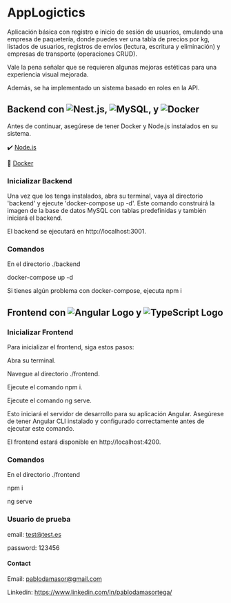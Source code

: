 # AppLogictics

Aplicación básica con registro e inicio de sesión de usuarios, emulando una empresa de paquetería, donde puedes ver una tabla de precios por kg, listados de usuarios, registros de envíos (lectura, escritura y eliminación) y empresas de transporte (operaciones CRUD).

Vale la pena señalar que se requieren algunas mejoras estéticas para una experiencia visual mejorada.

Además, se ha implementado un sistema basado en roles en la API.

## Backend con ![Nest.js](https://img.shields.io/badge/Nest.js-E0234E?style=for-the-badge&logo=nestjs&logoColor=white), ![MySQL](https://img.shields.io/badge/MySQL-4479A1?style=for-the-badge&logo=mysql&logoColor=white), y ![Docker](https://img.shields.io/badge/Docker-2496ED?style=for-the-badge&logo=docker&logoColor=white)

Antes de continuar, asegúrese de tener Docker y Node.js instalados en su sistema.

:heavy_check_mark: [Node.js](https://nodejs.org/)

:whale: [Docker](https://www.docker.com/products/docker-desktop/)

### Inicializar Backend
 Una vez que los tenga instalados, abra su terminal, vaya al directorio 'backend' y ejecute 'docker-compose up -d'. Este comando construirá la imagen de la base de datos MySQL con tablas predefinidas y también iniciará el backend.

El backend se ejecutará en http://localhost:3001.

 ### Comandos
 En el directorio ./backend

 docker-compose up -d

 Si tienes algún problema con docker-compose, ejecuta npm i

## Frontend con ![Angular Logo](https://img.shields.io/badge/Angular-DD0031?style=for-the-badge&logo=angular&logoColor=white) y ![TypeScript Logo](https://img.shields.io/badge/TypeScript-007ACC?style=for-the-badge&logo=typescript&logoColor=white)

### Inicializar Frontend
Para inicializar el frontend, siga estos pasos:

Abra su terminal.

Navegue al directorio ./frontend.

Ejecute el comando npm i.

Ejecute el comando ng serve.

Esto iniciará el servidor de desarrollo para su aplicación Angular. Asegúrese de tener Angular CLI instalado y configurado correctamente antes de ejecutar este comando.

El frontend estará disponible en http://localhost:4200.

### Comandos
En el directorio ./frontend 

npm i

ng serve

### Usuario de prueba
email: test@test.es

password: 123456

#### Contact

Email: pablodamasor@gmail.com

Linkedin: https://www.linkedin.com/in/pablodamasortega/
